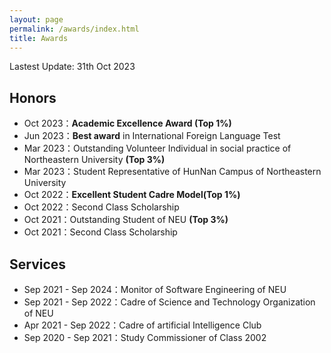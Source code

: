 ```yaml
---
layout: page
permalink: /awards/index.html
title: Awards
---
```


Lastest Update: 31th Oct 2023&nbsp;

## Honors

- Oct 2023：**Academic Excellence Award (Top 1%)**
- Jun 2023：**Best award** in International Foreign Language Test
- Mar 2023：Outstanding Volunteer Individual in social practice of Northeastern University **(Top 3%)**
- Mar 2023：Student Representative of HunNan Campus of Northeastern University
- Oct 2022：**Excellent Student Cadre Model(Top 1%)**
- Oct 2022：Second Class Scholarship
- Oct 2021：Outstanding Student of NEU **(Top 3%)**
- Oct 2021：Second Class Scholarship

## Services

- Sep 2021 - Sep 2024：Monitor of Software Engineering of NEU
- Sep 2021 - Sep 2022：Cadre of Science and Technology Organization of NEU
- Apr 2021 - Sep 2022：Cadre of artificial Intelligence Club
- Sep 2020 - Sep 2021：Study Commissioner of Class 2002

<!-- ## Scholarships

- August 2023：**FEPG Scholarship** (about $1400)<br>One of the highest undergraduate awards at FZU.
- May 2023：**XiamenAir Scholarship** (about $600)<br>One of the highest undergraduate awards at FZU
- Oct 2023：Best Academic Performance of Maynooth (€100)
- Oct 2022：Best Student Project Award of Maynooth (€100)
- March 2023：Second Prize Scholarship of FZU ($1400)
- Sep 2022：First Prize Scholarship of FZU ($2100)
- March 2022：First Prize Scholarship of FZU ($2100)
- Sep 2021：Third Prize Scholarship of FZU ($700)
- March 2021：First Prize Scholarship of FZU ($2100)<br>Combined degree scholarship between FZU and Maynooth.<br> -->

<!-- ## Competitions

- Aug 2023：Second Prize in National Collegiate Internet of Things Technology and Application Competition
- Aug 2023：**<font color='red'>Best Technology Award</font>** in National Youth Science Innovation Project Competition
- Aug 2023：Second Prize in National College Digital Art&Design Awards (NCDA, provincial level)
- July 2023：Third Prize in Fujian College Student Computer Design Competition
- June 2023：**First Prize (Provincial championship)** in Fujian Youth Science Innovation Project Competition
- May 2023：**<font color='red'>Finalist Award</font>** in Mathematical Contest In Modeling (Top 1% of all 20508 paper)
- Dec 2022：First Prize (Provincial Level) in China Undergraduate Mathematical Contest in Modeling
- Oct 2022：Maynooth International Engineering College Best Student Project in Academic Year 2022
- Aug 2022： Third Prize in China National College Student Computer Design Competition
- June 2022：Second Prize in Fujian College Student Computer Design Competition
- June 2022：**Champion** of 100-meter Freestyle Swimming Competition of Fuzhou University
- June 2022：Third Prize in the 13th Nanwei Cup Mathematical Mathematical Contest in Modeling<br> -->
